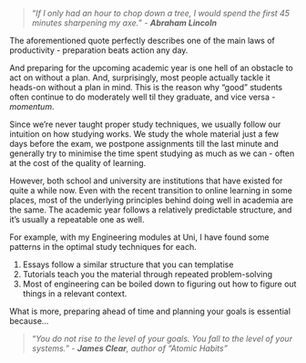 > “*If I only had an hour to chop down a tree, I would spend the first 45 minutes sharpening my axe.*” - ***Abraham Lincoln***
> 

The aforementioned quote perfectly describes one of the main laws of productivity - preparation beats action any day.

And preparing for the upcoming academic year is one hell of an obstacle to act on without a plan. And, surprisingly, most people actually tackle it heads-on without a plan in mind. This is the reason why “good” students often continue to do moderately well til they graduate, and vice versa - *momentum*.

Since we’re never taught proper study techniques, we usually follow our intuition on how studying works. We study the whole material just a few days before the exam, we postpone assignments till the last minute and generally try to minimise the time spent studying as much as we can - often at the cost of the quality of learning.

However, both school and university are institutions that have existed for quite a while now. Even with the recent transition to online learning in some places, most of the underlying principles behind doing well in academia are the same. The academic year follows a relatively predictable structure, and it’s usually a repeatable one as well.

For example, with my Engineering modules at Uni, I have found some patterns in the optimal study techniques for each. 

1. Essays follow a similar structure that you can templatise
2. Tutorials teach you the material through repeated problem-solving
3. Most of engineering can be boiled down to figuring out how to figure out things in a relevant context.

What is more, preparing ahead of time and planning your goals is essential because…

> “*You do not rise to the level of your goals. You fall to the level of your systems.*” - ***James Clear**, author of “Atomic Habits”*
>